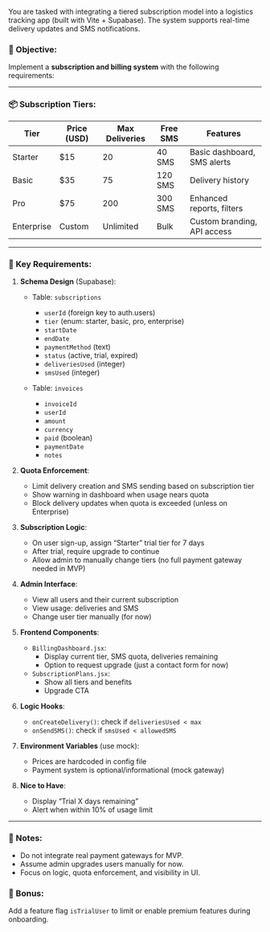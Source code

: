 You are tasked with integrating a tiered subscription model into a logistics tracking app (built with Vite + Supabase). The system supports real-time delivery updates and SMS notifications.

### 🎯 Objective:
Implement a **subscription and billing system** with the following requirements:

---

### 📦 Subscription Tiers:

| Tier         | Price (USD) | Max Deliveries | Free SMS | Features                     |
|--------------|-------------|----------------|----------|------------------------------|
| Starter      | $15         | 20             | 40 SMS   | Basic dashboard, SMS alerts |
| Basic        | $35         | 75             | 120 SMS  | Delivery history             |
| Pro          | $75         | 200            | 300 SMS  | Enhanced reports, filters    |
| Enterprise   | Custom      | Unlimited      | Bulk     | Custom branding, API access  |

---

### 🧾 Key Requirements:

1. **Schema Design** (Supabase):
   - Table: `subscriptions`
     - `userId` (foreign key to auth.users)
     - `tier` (enum: starter, basic, pro, enterprise)
     - `startDate`
     - `endDate`
     - `paymentMethod` (text)
     - `status` (active, trial, expired)
     - `deliveriesUsed` (integer)
     - `smsUsed` (integer)

   - Table: `invoices`
     - `invoiceId`
     - `userId`
     - `amount`
     - `currency`
     - `paid` (boolean)
     - `paymentDate`
     - `notes`

2. **Quota Enforcement**:
   - Limit delivery creation and SMS sending based on subscription tier
   - Show warning in dashboard when usage nears quota
   - Block delivery updates when quota is exceeded (unless on Enterprise)

3. **Subscription Logic**:
   - On user sign-up, assign “Starter” trial tier for 7 days
   - After trial, require upgrade to continue
   - Allow admin to manually change tiers (no full payment gateway needed in MVP)

4. **Admin Interface**:
   - View all users and their current subscription
   - View usage: deliveries and SMS
   - Change user tier manually (for now)

5. **Frontend Components**:
   - `BillingDashboard.jsx`:
     - Display current tier, SMS quota, deliveries remaining
     - Option to request upgrade (just a contact form for now)
   - `SubscriptionPlans.jsx`:
     - Show all tiers and benefits
     - Upgrade CTA

6. **Logic Hooks**:
   - `onCreateDelivery()`: check if `deliveriesUsed < max`
   - `onSendSMS()`: check if `smsUsed < allowedSMS`

7. **Environment Variables** (use mock):
   - Prices are hardcoded in config file
   - Payment system is optional/informational (mock gateway)

8. **Nice to Have**:
   - Display “Trial X days remaining”
   - Alert when within 10% of usage limit

---

### 🔐 Notes:
- Do not integrate real payment gateways for MVP.
- Assume admin upgrades users manually for now.
- Focus on logic, quota enforcement, and visibility in UI.

### 🎁 Bonus:
Add a feature flag `isTrialUser` to limit or enable premium features during onboarding.


